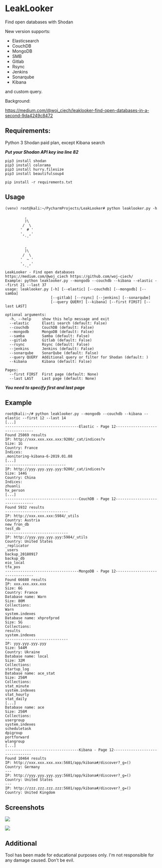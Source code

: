 # LeakLooker
Find open databases with Shodan

New version supports:
- Elasticsearch
- CouchDB
- MongoDB
- SMB
- Gitlab
- Rsync
- Jenkins
- Sonarqube
- Kibana

and custom query.

Background:

https://medium.com/@woj_ciech/leaklooker-find-open-databases-in-a-second-9da4249c8472

## Requirements:
Python 3
Shodan paid plan, except Kibana search

***Put your Shodan API key ina line 82***
```
pip3 install shodan
pip3 install colorama
pip3 install hurry.filesize
pip3 install beautifulsoup4
```

```
pip install -r requirements.txt
```

## Usage
```
(venv) root@kali:~/PycharmProjects/LeakLooker# python leaklooker.py -h

         ,
         )\
        /  \
       '  # '
       ',  ,'
         `'

         ,
         )\
        /  \
       '  ~ '
       ',  ,'
         `'
LeakLooker - Find open databases
https://medium.com/@woj_ciech https://github.com/woj-ciech/
Example: python leaklooker.py --mongodb --couchdb --kibana --elastic --first 21 --last 37
usage: leaklooker.py [-h] [--elastic] [--couchdb] [--mongodb] [--samba]
                     [--gitlab] [--rsync] [--jenkins] [--sonarqube]
                     [--query QUERY] [--kibana] [--first FIRST] [--last LAST]

optional arguments:
  -h, --help     show this help message and exit
  --elastic      Elasti search (default: False)
  --couchdb      CouchDB (default: False)
  --mongodb      MongoDB (default: False)
  --samba        Samba (default: False)
  --gitlab       Gitlab (default: False)
  --rsync        Rsync (default: False)
  --jenkins      Jenkins (default: False)
  --sonarqube    SonarQube (default: False)
  --query QUERY  Additional query or filter for Shodan (default: )
  --kibana       Kibana (default: False)

Pages:
  --first FIRST  First page (default: None)
  --last LAST    Last page (default: None)
```

***You need to specify first and last page***

## Example
```
root@kali:~/# python leaklooker.py --mongodb --couchdb --kibana --elastic --first 12 --last 14
[...]
----------------------------------Elastic - Page 12--------------------------------
Found 25069 results
IP: http://xxx.xxx.xxx.xxx:9200/_cat/indices?v
Size: 1G
Country: France
Indices: 
.monitoring-kibana-6-2019.01.08
[...]
----------------------------
IP: http://yyy.yyy.yyy.yyy:9200/_cat/indices?v
Size: 144G
Country: China
Indices: 
zhuanli
hx_person
[...]
----------------------------------CouchDB - Page 12--------------------------------
Found 5932 results
-----------------------------
IP: http://xxx.xxx.xxx:5984/_utils
Country: Austria
new_fron_db
test_db
-----------------------------
IP: http://yyy.yyy.yyy.yyy:5984/_utils
Country: United States
_replicator
_users
backup_20180917
backup_db
eio_local
tfa_pos
----------------------------------MongoDB - Page 12--------------------------------
Found 66680 results
IP: xxx.xxx.xxx.xxx
Size: 6G
Country: France
Database name: Warn
Size: 80M
Collections: 
Warn
system.indexes
Database name: xhprofprod
Size: 5G
Collections: 
results
system.indexes
-----------------------------
IP: yyy.yyy.yyy.yyy
Size: 544M
Country: Ukraine
Database name: local
Size: 32M
Collections: 
startup_log
Database name: ace_stat
Size: 256M
Collections: 
stat_minute
system.indexes
stat_hourly
stat_daily
[...]
Database name: ace
Size: 256M
Collections: 
usergroup
system.indexes
scheduletask
dpigroup
portforward
wlangroup
[...]
----------------------------------Kibana - Page 12--------------------------------
Found 10464 results
IP: http://xxx.xxx.xxx.xxx:5601/app/kibana#/discover?_g=()
Country: Germany
---
IP: http://yyy.yyy.yyy.yyy:5601/app/kibana#/discover?_g=()
Country: United States
---
IP: http://zzz.zzz.zzz.zzz:5601/app/kibana#/discover?_g=()
Country: United Kingdom
```

## Screenshots
![](https://cdn-images-1.medium.com/max/800/1*Fj8DRqY9bpDmftuPK9clUA.png)

![](https://cdn-images-1.medium.com/max/600/1*-s4pZpMIU4ZbdRjuBVxRYg.png)

## Additional
Tool has been made for educational purposes only. I'm not responsible for any damage caused. Don't be evil.
